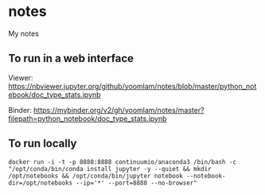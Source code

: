 # notes
My notes

## To run in a web interface
Viewer:
https://nbviewer.jupyter.org/github/yoomlam/notes/blob/master/python_notebook/doc_type_stats.ipynb

Binder:
https://mybinder.org/v2/gh/yoomlam/notes/master?filepath=python_notebook/doc_type_stats.ipynb

## To run locally
```
docker run -i -t -p 8888:8888 continuumio/anaconda3 /bin/bash -c "/opt/conda/bin/conda install jupyter -y --quiet && mkdir /opt/notebooks && /opt/conda/bin/jupyter notebook --notebook-dir=/opt/notebooks --ip='*' --port=8888 --no-browser"
```

